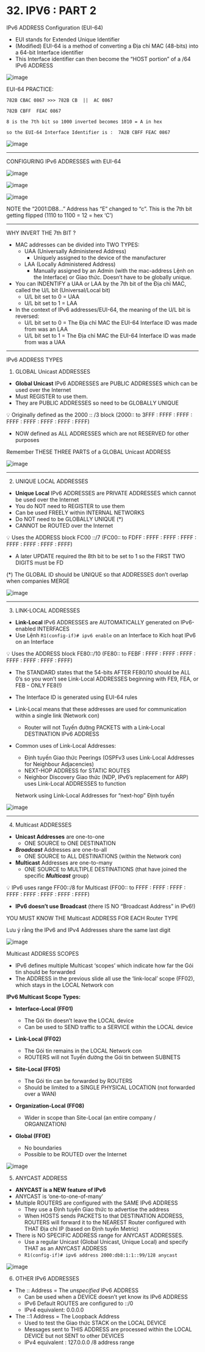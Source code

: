 # 32. IPV6 : PART 2

IPv6 ADDRESS Configuration (EUI-64)

- EUI stands for Extended Unique Identifier
- (Modified) EUI-64 is a method of converting a Địa chỉ MAC (48-bits) into a 64-bit Interface identifier
- This Interface identifier can then become the “HOST portion” of a /64 IPv6 ADDRESS

![image](https://github.com/psaumur/CCNA/assets/106411237/bee8f7bf-3877-4307-9ca7-863af19aae6c)

EUI-64 PRACTICE:
```
782B CBAC 0867 >>> 782B CB  ||  AC 0867

782B CBFF  FEAC 0867 

8 is the 7th bit so 1000 inverted becomes 1010 = A in hex

so the EUI-64 Interface Identifier is :  7A2B CBFF FEAC 0867
```

![image](https://github.com/psaumur/CCNA/assets/106411237/d4e90146-8c71-4c6c-b5aa-a9077bde2caf)

---
CONFIGURING IPv6 ADDRESSES with EUI-64

![image](https://github.com/psaumur/CCNA/assets/106411237/e6c6da0b-def4-4764-a0a1-3f64855f319f)

![image](https://github.com/psaumur/CCNA/assets/106411237/bff1b2bc-9944-451a-972a-f8b3bd5f76ea)

![image](https://github.com/psaumur/CCNA/assets/106411237/4c69d97a-a611-4a94-9e11-9016ec456819)

NOTE the “2001:DB8…” Address has “E” changed to “c”. This is the 7th bit getting flipped (1110 to 1100 = 12 = hex ‘C’)

---

WHY INVERT THE 7th BIT ? 

- MAC addresses can be divided into TWO TYPES:
    - UAA (Universally Administered Address)
        - Uniquely assigned to the device of the manufacturer
    - LAA (Locally Administered Address)
        - Manually assigned by an Admin (with the mac-address Lệnh on the Interface) or Giao thức. Doesn’t have to be globally unique.
- You can INDENTIFY a UAA or LAA by the 7th bit of the Địa chỉ MAC, called the U/L bit (Universal/Local bit)
    - U/L bit set to 0 = UAA
    - U/L bit set to 1 = LAA
- In the context of IPv6 addresses/EUI-64, the meaning of the U/L bit is reversed:
    - U/L bit set to 0 = The Địa chỉ MAC the EUI-64 Interface ID was made from was an LAA
    - U/L bit set to 1 = The Địa chỉ MAC the EUI-64 Interface ID was made from was a UAA

---

IPv6 ADDRESS TYPES

1) GLOBAL Unicast ADDRESSES

- **Global Unicast** IPv6 ADDRESSES are PUBLIC ADDRESSES which can be used over the Internet
- Must REGISTER to use them.
- They are PUBLIC ADDRESSES so need to be GLOBALLY UNIQUE

💡 Originally defined as the 2000 :: /3 block
(2000:: to 3FFF : FFFF : FFFF : FFFF : FFFF : FFFF : FFFF : FFFF)

- NOW defined as ALL ADDRESSES which are not RESERVED for other purposes

Remember THESE THREE PARTS of a GLOBAL Unicast ADDRESS

![image](https://github.com/psaumur/CCNA/assets/106411237/c5552f0e-eca2-4069-a656-611b5c196402)

---

2) UNIQUE LOCAL ADDRESSES 

- **Unique Local** IPv6 ADDRESSES are PRIVATE ADDRESSES which cannot be used over the Internet
- You do NOT need to REGISTER to use them
- Can be used FREELY within INTERNAL NETWORKS
- Do NOT need to be GLOBALLY UNIQUE (*)
- CANNOT be ROUTED over the Internet

<aside>
💡 Uses the ADDRESS block FC00 ::/7
(FC00:: to FDFF : FFFF : FFFF : FFFF : FFFF : FFFF : FFFF : FFFF)

</aside>

- A later UPDATE required the 8th bit to be set to 1 so the FIRST TWO DIGITS must be FD

(*) The GLOBAL ID should be UNIQUE so that ADDRESSES don’t overlap when companies MERGE

![image](https://github.com/psaumur/CCNA/assets/106411237/6e6f8af9-ee53-4e0d-90ec-9e137b10c851)

---

3) LINK-LOCAL ADDRESSES

- **Link-Local** IPv6 ADDRESSES are AUTOMATICALLY generated on IPv6-enabled INTERFACES
- Use Lệnh `R1(config-if)# ipv6 enable` on an Interface to Kích hoạt IPv6 on an Interface

<aside>
💡 Uses the ADDRESS block FE80::/10
(FE80:: to FEBF : FFFF : FFFF : FFFF : FFFF : FFFF : FFFF : FFFF)

</aside>

- The STANDARD states that the 54-bits AFTER FE80/10 should be ALL 0’s so you won’t see Link-Local ADDRESSES beginning with FE9, FEA, or FEB - ONLY FE8(!)
- The Interface ID is generated using EUI-64 rules
- Link-Local means that these addresses are used for communication within a single link (Network con)
    - Router will not Tuyến đường PACKETS with a Link-Local DESTINATION IPv6 ADDRESS
- Common uses of Link-Local Addresses:
    - Định tuyến Giao thức Peerings (OSPFv3 uses Link-Local Addresses for Neighbour Adjacencies)
    - NEXT-HOP ADDRESS for STATIC ROUTES
    - Neighbor Discovery Giao thức (NDP, IPv6’s replacement for ARP) uses Link-Local ADDRESSES to function
    
    Network using Link-Local Addresses for “next-hop” Định tuyến
    
![image](https://github.com/psaumur/CCNA/assets/106411237/7d74c4fb-ef52-4436-8285-77ab571f2964)
    

---

4) Multicast ADDRESSES

- **Unicast Addresses** are one-to-one
    - ONE SOURCE to ONE DESTINATION
- ***Broadcast*** Addresses are one-to-all
    - ONE SOURCE to ALL DESTINATIONS (within the Network con)
- **Multicast** Addresses are one-to-many
    - ONE SOURCE to MULTIPLE DESTINATIONS (that have joined the specific ***Multicast*** group)

<aside>
💡 IPv6 uses range FF00::/8 for Multicast
(FF00:: to FFFF : FFFF : FFFF : FFFF : FFFF : FFFF : FFFF : FFFF)

</aside>

- **IPv6 doesn’t use Broadcast** (there IS NO “Broadcast Address” in IPv6!)

YOU MUST KNOW THE Multicast ADDRESS FOR EACH Router TYPE

Lưu ý rằng the IPv6 and IPv4 Addresses share the same last digit

![image](https://github.com/psaumur/CCNA/assets/106411237/e5efcdd7-5d7d-4020-a179-07ba267bf5ab)

Multicast ADDRESS SCOPES

- IPv6 defines multiple Multicast ‘scopes’ which indicate how far the Gói tin should be forwarded
- The ADDRESS in the previous slide all use the ‘link-local’ scope (FF02), which stays in the LOCAL Network con

**IPv6 Multicast Scope Types:**

- **Interface-Local (FF01)**
    - The Gói tin doesn’t leave the LOCAL device
    - Can be used to SEND traffic to a SERVICE within the LOCAL device
    
- **Link-Local (FF02)**
    - The Gói tin remains in the LOCAL Network con
    - ROUTERS will not Tuyến đường the Gói tin between SUBNETS

- **Site-Local  (FF05)**
    - The Gói tin can be forwarded by ROUTERS
    - Should be limited to a SINGLE PHYSICAL LOCATION (not forwarded over a WAN)
- **Organization-Local (FF08)**
    - Wider in scope than Site-Local (an entire company / ORGANIZATION)
- **Global (FF0E)**
    - No boundaries
    - Possible to be ROUTED over the Internet

![image](https://github.com/psaumur/CCNA/assets/106411237/5d5f2d6e-3e21-4ab7-bf8e-dec5d12b6eed)

5) ANYCAST ADDRESS

- **ANYCAST is a NEW feature of IPv6**
- ANYCAST is ‘one-to-one-of-many’
- Multiple ROUTERS are configured with the SAME IPv6 ADDRESS
    - They use a Định tuyến Giao thức to advertise the address
    - When HOSTS sends PACKETS to that DESTINATION ADDRESS, ROUTERS will forward it to the NEAREST Router configured with THAT Địa chỉ IP (based on Định tuyến Metric)
- There is NO SPECIFIC ADDRESS range for ANYCAST ADDRESSES.
    - Use a regular Unicast (Global Unicast, Unique Local) and specify THAT as an ANYCAST ADDRESS
    - `R1(config-if)# ipv6 address 2000:db8:1:1::99/128 anycast`

![image](https://github.com/psaumur/CCNA/assets/106411237/71729af9-6c02-49bd-b290-af7f5009bd6e)

6) OTHER IPv6 ADDRESSES

- The :: Address = The *unspecified* IPv6 ADDRESS
    - Can be used when a DEVICE doesn’t yet know its IPv6 ADDRESS
    - IPv6 Default ROUTES are configured to ::/0
    - IPv4 equivalent: 0.0.0.0
- The ::1 Address = The Loopback Address
    - Used to test the Giao thức STACK on the LOCAL DEVICE
    - Messages sent to THIS ADDRESS are processed within the LOCAL DEVICE but not SENT to other DEVICES
    - IPv4 equivalent : 127.0.0.0 /8  address range
